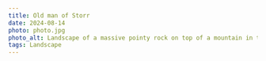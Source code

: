 ```yaml
---
title: Old man of Storr
date: 2024-08-14
photo: photo.jpg
photo_alt: Landscape of a massive pointy rock on top of a mountain in the Highlands early in the morning
tags: Landscape
---
```

